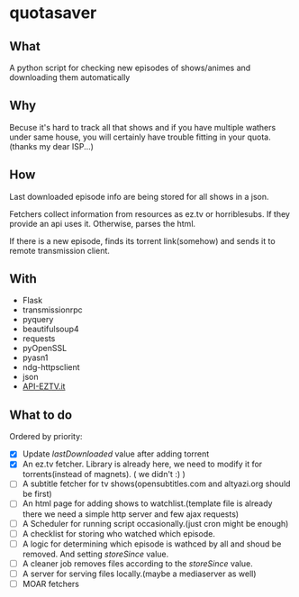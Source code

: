 
quotasaver
===========

What
-----
A python script for checking new episodes of shows/animes and downloading them automatically

Why
----
Becuse it's hard to track all that shows and if you have multiple wathers under same house,
you will certainly have trouble fitting in your quota.(thanks my dear ISP...)

How
---
Last downloaded episode info are being stored for all shows in a json.

Fetchers collect information from resources as ez.tv or horriblesubs. If they provide an api
uses it. Otherwise, parses the html.

If there is a new episode, finds its torrent link(somehow) and sends it to remote transmission client.

With
-----
* Flask
* transmissionrpc
* pyquery
* beautifulsoup4
* requests
* pyOpenSSL
* pyasn1
* ndg-httpsclient
* json
* [API-EZTV.it](https://github.com/PaulSec/API-EZTV.it)


What to do
----------
Ordered by priority:

* [x] Update *lastDownloaded* value after adding torrent
* [x] An ez.tv fetcher. Library is already here, we need to modify it for torrents(instead of magnets). ( we didn't :) )
* [ ] A subtitle fetcher for tv shows(opensubtitles.com and altyazi.org should be first)
* [ ] An html page for adding shows to watchlist.(template file is already there we need a simple http server and few ajax requests)
* [ ] A Scheduler for running script occasionally.(just cron might be enough)
* [ ] A checklist for storing who watched which episode. 
* [ ] A logic for determining which episode is wathced by all and shoud be removed. And setting *storeSince* value.
* [ ] A cleaner job removes files according to the *storeSince* value.
* [ ] A server for serving files locally.(maybe a mediaserver as well)
* [ ] MOAR fetchers
